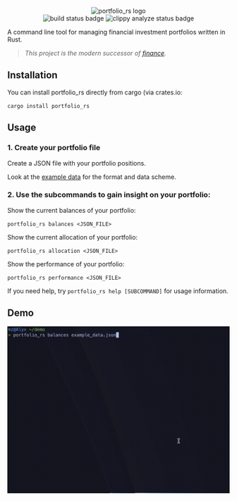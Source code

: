 <p align="center">
    <img src="https://raw.githubusercontent.com/MarkusZoppelt/portfolio_rs/main/img/logo.png" alt="portfolio_rs logo"><br>
    <img src="https://github.com/markuszoppelt/portfolio_rs/actions/workflows/rust.yml/badge.svg" alt="build status badge">
	<img src="https://github.com/MarkusZoppelt/portfolio_rs/actions/workflows/rust-clippy.yml/badge.svg" alt="clippy analyze status badge">
</p>

A command line tool for managing financial investment portfolios written in Rust.

> *This project is the modern successor of [finance](https://github.com/MarkusZoppelt/finance).*

## Installation
You can install portfolio\_rs directly from cargo (via crates.io:

    cargo install portfolio_rs

## Usage 

### 1. Create your portfolio file
Create a JSON file with your portfolio positions.

Look at the [example data](example_data.json) for the format and data scheme.

### 2. Use the subcommands to gain insight on your portfolio:
Show the current balances of your portfolio: 

    portfolio_rs balances <JSON_FILE>

Show the current allocation of your portfolio: 

    portfolio_rs allocation <JSON_FILE>

Show the performance of your portfolio:
    
    portfolio_rs performance <JSON_FILE>


If you need help, try `portfolio_rs help [SUBCOMMAND]` for usage information.


## Demo
![demo](https://raw.githubusercontent.com/MarkusZoppelt/portfolio_rs/main/img/demo.gif)
